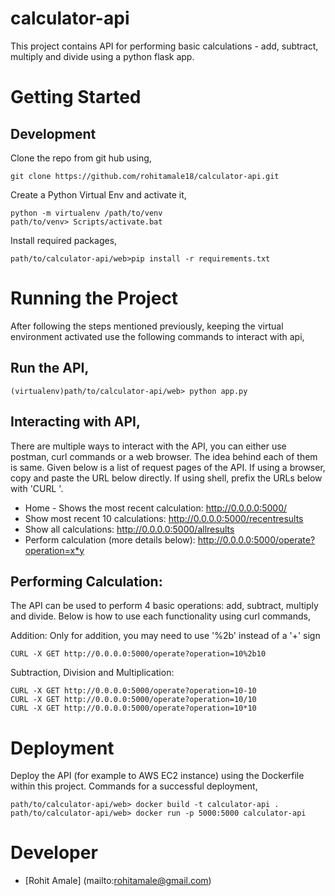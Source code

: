 # calculator-api
This project contains API for performing basic calculations - add, subtract, multiply
and divide using a python flask app. 

# Getting Started

## Development
Clone the repo from git hub using,

    git clone https://github.com/rohitamale18/calculator-api.git

Create a Python Virtual Env and activate it,

    python -m virtualenv /path/to/venv
    path/to/venv> Scripts/activate.bat

Install required packages,

    path/to/calculator-api/web>pip install -r requirements.txt

# Running the Project
After following the steps mentioned previously, keeping the virtual environment
activated use the following commands to interact with api,

## Run the API,
    (virtualenv)path/to/calculator-api/web> python app.py

## Interacting with API,

There are multiple ways to interact with the API, you can either use postman,
curl commands or a web browser. The idea behind each of them is same. Given below
is a list of request pages of the API. If using a browser, copy and paste the
URL below directly. If using shell, prefix the URLs below with 'CURL '. 

* Home - Shows the most recent calculation: http://0.0.0.0:5000/  
* Show most recent 10 calculations: http://0.0.0.0:5000/recentresults
* Show all calculations: http://0.0.0.0:5000/allresults
* Perform calculation (more details below): http://0.0.0.0:5000/operate?operation=x*y

## Performing Calculation:
The API can be used to perform 4 basic operations: add, subtract, multiply and divide.
Below is how to use each functionality using curl commands,

Addition:
Only for addition, you may need to use '%2b' instead of a '+' sign

    CURL -X GET http://0.0.0.0:5000/operate?operation=10%2b10

Subtraction, Division and Multiplication: 

    CURL -X GET http://0.0.0.0:5000/operate?operation=10-10
    CURL -X GET http://0.0.0.0:5000/operate?operation=10/10
    CURL -X GET http://0.0.0.0:5000/operate?operation=10*10

# Deployment
Deploy the API (for example to AWS EC2 instance) using the Dockerfile within 
this project. Commands for a successful deployment,

    path/to/calculator-api/web> docker build -t calculator-api .
    path/to/calculator-api/web> docker run -p 5000:5000 calculator-api 
    
# Developer
* [Rohit Amale] (mailto:rohitamale@gmail.com)